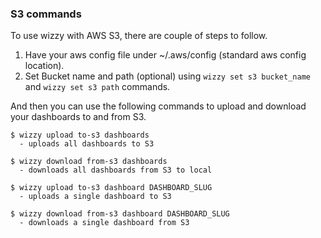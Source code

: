 ### S3 commands

To use wizzy with AWS S3, there are couple of steps to follow.

1. Have your aws config file under ~/.aws/config (standard aws config location).
2. Set Bucket name and path (optional) using `wizzy set s3 bucket_name` and `wizzy set s3 path` commands.

And then you can use the following commands to upload and download your dashboards to and from S3.

```
$ wizzy upload to-s3 dashboards
  - uploads all dashboards to S3

$ wizzy download from-s3 dashboards
  - downloads all dashboards from S3 to local

$ wizzy upload to-s3 dashboard DASHBOARD_SLUG
  - uploads a single dashboard to S3

$ wizzy download from-s3 dashboard DASHBOARD_SLUG
  - downloads a single dashboard from S3
```